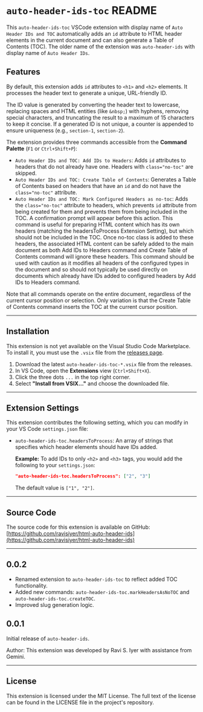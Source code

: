 # `auto-header-ids-toc` README

This `auto-header-ids-toc` VSCode extension with display name of `Auto Header IDs and TOC` automatically adds an `id` attribute to HTML header elements in the current document and can also generate a Table of Contents (TOC). The older name of the extension was `auto-header-ids` with display name of `Auto Header IDs`.

## Features

By default, this extension adds `id` attributes to `<h1>` and `<h2>` elements. It processes the header text to generate a unique, URL-friendly ID.

The ID value is generated by converting the header text to lowercase, replacing spaces and HTML entities (like `&nbsp;`) with hyphens, removing special characters, and truncating the result to a maximum of 15 characters to keep it concise. If a generated ID is not unique, a counter is appended to ensure uniqueness (e.g., `section-1`, `section-2`).

The extension provides three commands accessible from the **Command Palette** (`F1` or `Ctrl+Shift+P`):

- `Auto Header IDs and TOC: Add IDs to Headers`: Adds `id` attributes to headers that do not already have one. Headers with `class="no-toc"` are skipped.
- `Auto Header IDs and TOC: Create Table of Contents`: Generates a Table of Contents based on headers that have an `id` and do not have the `class="no-toc"` attribute.
- `Auto Header IDs and TOC: Mark Configured Headers as no-toc`: Adds the `class="no-toc"` attribute to headers, which prevents `id` attribute from being created for them and prevents them from being included in the TOC. A confirmation prompt will appear before this action. This command is useful for preparing HTML content which has its own headers (matching the headersToProcess Extension Setting), but which should not be included in the TOC. Once no-toc class is added to these headers, the associated HTML content can be safely added to the main document as both Add IDs to Headers command and Create Table of Contents command will ignore these headers. This command should be used with caution as it modifies all headers of the configured types in the document and so should not typically be used directly on documents which already have IDs added to configured headers by Add IDs to Headers command.

Note that all commands operate on the entire document, regardless of the current cursor position or selection. Only variation is that the Create Table of Contents command inserts the TOC at the current cursor position.

---

## Installation

This extension is not yet available on the Visual Studio Code Marketplace. To install it, you must use the `.vsix` file from the [releases page](https://github.com/ravisiyer/html-auto-header-ids/releases).

1.  Download the latest `auto-header-ids-toc-*.vsix` file from the releases.
2.  In VS Code, open the **Extensions** view (`Ctrl+Shift+X`).
3.  Click the three dots `...` in the top right corner.
4.  Select **"Install from VSIX..."** and choose the downloaded file.

---

## Extension Settings

This extension contributes the following setting, which you can modify in your VS Code `settings.json` file:

- `auto-header-ids-toc.headersToProcess`: An array of strings that specifies which header elements should have IDs added.

  **Example:**
  To add IDs to only `<h2>` and `<h3>` tags, you would add the following to your `settings.json`:

  ```json
  "auto-header-ids-toc.headersToProcess": ["2", "3"]
  ```

  The default value is `["1", "2"]`.

---

## Source Code

The source code for this extension is available on GitHub: [https://github.com/ravisiyer/html-auto-header-ids](https://github.com/ravisiyer/html-auto-header-ids)

---

## 0.0.2

- Renamed extension to `auto-header-ids-toc` to reflect added TOC functionality.
- Added new commands: `auto-header-ids-toc.markHeadersAsNoTOC` and `auto-header-ids-toc.createTOC`.
- Improved slug generation logic.

## 0.0.1

Initial release of `auto-header-ids`.

Author: This extension was developed by Ravi S. Iyer with assistance from Gemini.

---

## License

This extension is licensed under the MIT License. The full text of the license can be found in the LICENSE file in the project's repository.
